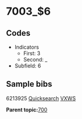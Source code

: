 # 7003\_$6

## Codes

-   Indicators
    -   First: 3
    -   Second: \_
-   Subfield: 6

## Sample bibs

6213925 [Quicksearch](https://search.library.yale.edu/catalog/6213925) [VXWS](http://prodorbis.library.yale.edu:7014/vxws/GetHoldingsService?bibId=6213925)

**Parent topic:**[700](../../tags/700/700.md)

